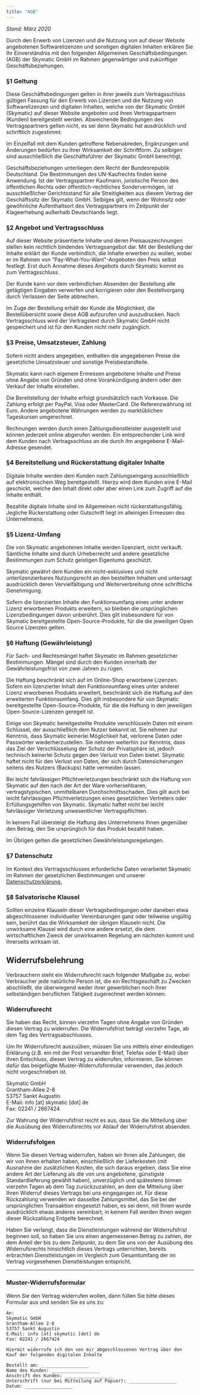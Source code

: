 ```yaml
---
title: "AGB"
---
```


_Stand: März 2020_

<p class="text-lg leading-relaxed text-gray-700">Durch den Erwerb von Lizenzen und die Nutzung von auf dieser Website angebotenen Softwarelizenzen und sonstigen digitalen Inhalten erklären Sie Ihr Einverständnis mit den folgenden Allgemeinen Geschäftsbedingungen (AGB) der Skymatic GmbH im Rahmen gegenwärtiger und zukünftiger Geschäftsbeziehungen.</p>

### §1 Geltung

Diese Geschäftsbedingungen gelten in ihrer jeweils zum Vertragsschluss gültigen Fassung für den Erwerb von Lizenzen und die Nutzung von Softwarelizenzen und digitalen Inhalten, welche von der Skymatic GmbH (Skymatic) auf dieser Website angeboten und ihren Vertragspartnern (Kunden) bereitgestellt werden. Abweichende Bedingungen des Vertragspartners gelten nicht, es sei denn Skymatic hat ausdrücklich und schriftlich zugestimmt.

Im Einzelfall mit dem Kunden getroffene Nebenabreden, Ergänzungen und Änderungen bedürfen zu ihrer Wirksamkeit der Schriftform. Zu selbigen sind ausschließlich die Geschäftsführer der Skymatic GmbH berechtigt.

Geschäftsbeziehungen unterliegen dem Recht der Bundesrepublik Deutschland. Die Bestimmungen des UN-Kaufrechts finden keine Anwendung. Ist der Vertragspartner Kaufmann, juristische Person des öffentlichen Rechts oder öffentlich-rechtliches Sondervermögen, ist ausschließlicher Gerichtsstand für alle Streitigkeiten aus diesem Vertrag der Geschäftssitz der Skymatic GmbH. Selbiges gilt, wenn der Wohnsitz oder gewöhnliche Aufenthaltsort des Vertragspartners im Zeitpunkt der Klageerhebung außerhalb Deutschlands liegt.

### §2 Angebot und Vertragsschluss

Auf dieser Website präsentierte Inhalte und deren Preisauszeichnungen stellen kein rechtlich bindendes Vertragsangebot dar. Mit der Bestellung der Inhalte erklärt der Kunde verbindlich, die Inhalte erwerben zu wollen, wobei er im Rahmen von "Pay-What-You-Want"-Angeboten den Preis selbst festlegt. Erst duch Annahme dieses Angebots durch Skymatic kommt es zum Vertragsschluss.

Der Kunde kann vor dem verbindlichen Absenden der Bestellung alle getägtigen Eingaben verwerfen und korrigieren oder den Bestellvorgang durch Verlassen der Seite abbrechen.

Im Zuge der Bestellung erhält der Kunde die Möglichkeit, die Bestellübersicht sowie diese AGB aufzurufen und auszudrucken. Nach Vertragsschluss wird der Vertragstext durch Skymatic GmbH nicht gespeichert und ist für den Kunden nicht mehr zugänglich.

### §3 Preise, Umsatzsteuer, Zahlung

Sofern nicht anders angegeben, enthalten die angegebenen Preise die gesetzliche Umsatzsteuer und sonstige Preisbestandteile.

Skymatic kann nach eigenem Ermessen angebotene Inhalte und Preise ohne Angabe von Gründen und ohne Vorankündigung ändern oder den Verkauf der Inhalte einstellen.

Die Bereitstellung der Inhalte erfolgt grundsätzlich nach Vorkasse. Die Zahlung erfolgt per PayPal, Visa oder MasterCard. Die Referenzwährung ist Euro. Andere angebotene Währungen werden zu marktüblichen Tageskursen umgerechnet.

Rechnungen werden durch einen Zahlungsdienstleister ausgestellt und können jederzeit online abgerufen werden. Ein entsprechender Link wird dem Kunden nach Vertragsschluss an die durch ihn angegebene E-Mail-Adresse gesendet.

### §4 Bereitstellung und Rückerstattung digitaler Inhalte

Digitale Inhalte werden dem Kunden nach Zahlungseingang ausschließlich auf elektronischem Weg bereitgestellt. Hierzu wird dem Kunden eine E-Mail geschickt, welche den Inhalt direkt oder aber einen Link zum Zugriff auf die Inhalte enthält.

Bezahlte digitale Inhalte sind im Allgemeinen nicht rückerstattungsfähig. Jegliche Rückerstattung oder Gutschrift liegt im alleinigen Ermessen des Unternehmens.

### §5 Lizenz-Umfang

Die von Skymatic angebotenen Inhalte werden lizenziert, nicht verkauft. Sämtliche Inhalte sind durch Urheberrecht und andere gesetzliche Bestimmungen zum Schutz geistigen Eigentums geschützt.

Skymatic gewährt dem Kunden ein nicht-exklusives und nicht unterlizenzierbares Nutzungsrecht an den bestellten Inhalten und untersagt ausdrücklich deren Vervielfältigung und Weiterverbreitung ohne schriftliche Genehmigung.

Sofern die lizenzierten Inhalte den Funktionsumfang eines unter anderer Lizenz erworbenen Produkts erweitern, so bleiben die ursprünglichen Lizenzbedingungen davon unberührt. Dies gilt insbesondere für von Skymatic bereitgestellte Open-Source-Produkte, für die die jeweiligen Open Source Lizenzen gelten.

### §6 Haftung (Gewährleistung)

Für Sach- und Rechtsmängel haftet Skymatic im Rahmen gesetzlicher Bestimmungen. Mängel sind durch den Kunden innerhalb der Gewährleistungsfrist von zwei Jahren zu rügen.

Die Haftung beschränkt sich auf im Online-Shop erworbene Lizenzen. Sofern ein lizenzierter Inhalt den Funktionsumfang eines unter anderer Lizenz erworbenen Produkts erweitert, beschränkt sich die Haftung auf den erweiterten Funktionsumfang. Dies gilt insbesondere für von Skymatic bereitgestellte Open-Source-Produkte, für die die Haftung in den jeweiligen Open-Source-Lizenzen geregelt ist.

Einige von Skymatic bereitgestellte Produkte verschlüsseln Daten mit einem Schlüssel, der ausschließlich dem Nutzer bekannt ist. Sie nehmen zur Kenntnis, dass Skymatic keinerlei Möglichkeit hat, verlorene Daten oder Passwörter wiederherzustellen. Sie nehmen weiterhin zur Kenntnis, dass das Ziel der Verschlüsselung der Schutz der Privatsphäre ist, jedoch technisch keinerlei Schutz gegen den Verlust von Daten bietet. Skymatic haftet nicht für den Verlust von Daten, der sich durch Datensicherungen seitens des Nutzers (Backups) hätte vermeiden lassen.

Bei leicht fahrlässigen Pflichtverletzungen beschränkt sich die Haftung von Skymatic auf den nach der Art der Ware vorhersehbaren, vertragstypischen, unmittelbaren Durchschnittsschaden. Dies gilt auch bei leicht fahrlässigen Pflichtverletzungen eines gesetzlichen Vertreters oder Erfüllungsgehilfen von Skymatic. Skymatic haftet nicht bei leicht fahrlässiger Verletzung unwesentlicher Vertragspflichten.

In keinem Fall übersteigt die Haftung des Unternehmens Ihnen gegenüber den Betrag, den Sie ursprünglich für das Produkt bezahlt haben.

Im Übrigen gelten die gesetzlichen Gewährleistungsregelungen.


### §7 Datenschutz

Im Kontext des Vertragsschlusses erforderliche Daten verarbeitet Skymatic im Rahmen der gesetzlichen Bestimmungen und unserer [Datenschutzerklärung.](/de/privacy)

### §8 Salvatorische Klausel

Sollten einzelne Klauseln dieser Vertragsbedingungen oder daneben etwa abgeschlossener individueller Vereinbarungen ganz oder teilweise ungültig sein, berührt das die Wirksamkeit der übrigen Klauseln nicht. Die unwirksame Klausel wird durch eine andere ersetzt, die dem wirtschaftlichen Zweck der unwirksamen Regelung am nächsten kommt und ihrerseits wirksam ist.

## Widerrufsbelehrung

Verbrauchern steht ein Widerrufsrecht nach folgender Maßgabe zu, wobei Verbraucher jede natürliche Person ist, die ein Rechtsgeschäft zu Zwecken abschließt, die überwiegend weder ihrer gewerblichen noch ihrer selbständigen beruflichen Tätigkeit zugerechnet werden können:

### Widerrufsrecht

Sie haben das Recht, binnen vierzehn Tagen ohne Angabe von Gründen diesen Vertrag zu widerrufen.
Die Widerrufsfrist beträgt vierzehn Tage, ab dem Tag des Vertragsabschlusses.

Um Ihr Widerrufsrecht auszuüben, müssen Sie uns mittels einer eindeutigen Erklärung (z.B. ein mit der Post versandter Brief, Telefax oder E-Mail) über Ihren Entschluss, diesen Vertrag zu widerrufen, informieren. Sie können dafür das beigefügte Muster-Widerrufsformular verwenden, das jedoch nicht vorgeschrieben ist.

Skymatic GmbH<br/>
Grantham-Allee 2-8<br/>
53757 Sankt Augustin<br/>
E-Mail: info [at] skymatic [dot] de<br/>
Fax: 02241 / 2667424<br/>

Zur Wahrung der Widerrufsfrist reicht es aus, dass Sie die Mitteilung über die Ausübung des Widerrufsrechts vor Ablauf der Widerrufsfrist absenden.

### Widerrufsfolgen

Wenn Sie diesen Vertrag widerrufen, haben wir Ihnen alle Zahlungen, die wir von Ihnen erhalten haben, einschließlich der Lieferkosten (mit Ausnahme der zusätzlichen Kosten, die sich daraus ergeben, dass Sie eine andere Art der Lieferung als die von uns angebotene, günstigste Standardlieferung gewählt haben), unverzüglich und spätestens binnen vierzehn Tagen ab dem Tag zurückzuzahlen, an dem die Mitteilung über Ihren Widerruf dieses Vertrags bei uns eingegangen ist. Für diese Rückzahlung verwenden wir dasselbe Zahlungsmittel, das Sie bei der ursprünglichen Transaktion eingesetzt haben, es sei denn, mit Ihnen wurde ausdrücklich etwas anderes vereinbart; in keinem Fall werden Ihnen wegen dieser Rückzahlung Entgelte berechnet.

Haben Sie verlangt, dass die Dienstleistungen während der Widerrufsfrist beginnen soll, so haben Sie uns einen angemessenen Betrag zu zahlen, der dem Anteil der bis zu dem Zeitpunkt, zu dem Sie uns von der Ausübung des Widerrufsrechts hinsichtlich dieses Vertrags unterrichten, bereits erbrachten Dienstleistungen im Vergleich zum Gesamtumfang der im Vertrag vorgesehenen Dienstleistungen entspricht.

---

### Muster-Widerrufsformular

Wenn Sie den Vertrag widerrufen wollen, dann füllen Sie bitte dieses Formular aus und senden Sie es uns zu:

```
An:
Skymatic GmbH
Grantham-Allee 2-8
53757 Sankt Augustin
E-Mail: info [at] skymatic [dot] de
Fax: 02241 / 2667424

Hiermit widerrufe ich den von mir abgeschlossenen Vertrag über den Kauf der folgenden digitalen Inhalte

Bestellt am: __________________
Name des Kunden: __________________
Anschrift des Kunden: __________________
Unterschrift (nur bei Mitteilung auf Papier): __________________
Datum: __________________
```